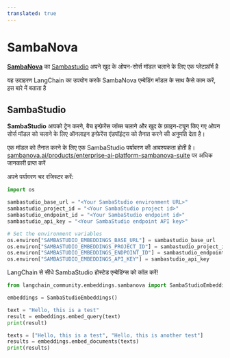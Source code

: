 ```yaml
---
translated: true
---
```


# SambaNova

**[SambaNova](https://sambanova.ai/)** का [Sambastudio](https://sambanova.ai/technology/full-stack-ai-platform) अपने खुद के ओपन-सोर्स मॉडल चलाने के लिए एक प्लेटफ़ॉर्म है

यह उदाहरण LangChain का उपयोग करके SambaNova एम्बेडिंग मॉडल के साथ कैसे काम करें, इस बारे में बताता है

## SambaStudio

**SambaStudio** आपको ट्रेन करने, बैच इन्फ़ेरेंस जॉब्स चलाने और खुद के फ़ाइन-ट्यून किए गए ओपन सोर्स मॉडल को चलाने के लिए ऑनलाइन इन्फ़ेरेंस एंडपॉइंट्स को तैनात करने की अनुमति देता है।

एक मॉडल को तैनात करने के लिए एक SambaStudio पर्यावरण की आवश्यकता होती है। [sambanova.ai/products/enterprise-ai-platform-sambanova-suite](https://sambanova.ai/products/enterprise-ai-platform-sambanova-suite) पर अधिक जानकारी प्राप्त करें

अपने पर्यावरण चर रजिस्टर करें:

```python
import os

sambastudio_base_url = "<Your SambaStudio environment URL>"
sambastudio_project_id = "<Your SambaStudio project id>"
sambastudio_endpoint_id = "<Your SambaStudio endpoint id>"
sambastudio_api_key = "<Your SambaStudio endpoint API key>"

# Set the environment variables
os.environ["SAMBASTUDIO_EMBEDDINGS_BASE_URL"] = sambastudio_base_url
os.environ["SAMBASTUDIO_EMBEDDINGS_PROJECT_ID"] = sambastudio_project_id
os.environ["SAMBASTUDIO_EMBEDDINGS_ENDPOINT_ID"] = sambastudio_endpoint_id
os.environ["SAMBASTUDIO_EMBEDDINGS_API_KEY"] = sambastudio_api_key
```

LangChain से सीधे SambaStudio होस्टेड एम्बेडिंग्स को कॉल करें!

```python
from langchain_community.embeddings.sambanova import SambaStudioEmbeddings

embeddings = SambaStudioEmbeddings()

text = "Hello, this is a test"
result = embeddings.embed_query(text)
print(result)

texts = ["Hello, this is a test", "Hello, this is another test"]
results = embeddings.embed_documents(texts)
print(results)
```
